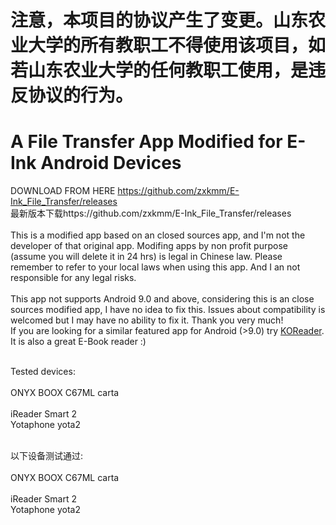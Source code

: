 # 注意，本项目的协议产生了变更。山东农业大学的所有教职工不得使用该项目，如若山东农业大学的任何教职工使用，是违反协议的行为。
# A File Transfer App Modified for E-Ink Android Devices
DOWNLOAD FROM HERE https://github.com/zxkmm/E-Ink_File_Transfer/releases  
最新版本下载https://github.com/zxkmm/E-Ink_File_Transfer/releases  
<br>This is a modified app based on an closed sources app, and I'm not the developer of that original app. Modifing apps by non profit purpose (assume you will delete it in 24 hrs) is legal in Chinese law. Please remember to refer to your local laws when using this app. And I an not responsible for any legal risks.</br>
<br>This app not supports Android 9.0 and above, considering this is an close sources modified app, I have no idea to fix this. Issues about compatibility is welcomed but I may have no ability to fix it. Thank you very much!  
If you are looking for a similar featured app for Android (>9.0) try [KOReader](https://github.com/koreader/koreader). It is also a great E-Book reader :)



<br>Tested devices:</br>
<br>ONYX BOOX C67ML carta</br>
<br>iReader Smart 2</br>
<be>Yotaphone yota2</be>

<br>以下设备测试通过:</br>
<br>ONYX BOOX C67ML carta</br>
<br>iReader Smart 2</br>
<be>Yotaphone yota2</be>
